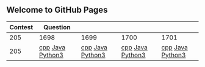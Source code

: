 ## Welcome to GitHub Pages

|Contest|Question||||
|-|-|-|-|-|
|205|1698|1699|1700|1701|
|205|[cpp](https://feiteng.github.io/ContestResult/205/cppResult/1698/index.html)  [Java]()  [Python3]()|[cpp]()  [Java]()  [Python3]()|[cpp](https://feiteng.github.io/ContestResult/205/cppResult/1670/index.html)  [Java]()  [Python3]()|[cpp](https://feiteng.github.io/ContestResult/205/cppResult/1701/index.html)  [Java]()  [Python3]()|

